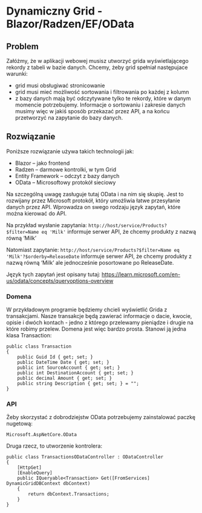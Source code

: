 # Dynamiczny Grid - Blazor/Radzen/EF/OData
## Problem
Załóżmy, że w aplikacji webowej musisz utworzyć grida wyświetlającego rekordy z tabeli w bazie danych. Chcemy, żeby grid spełniał następujace warunki:
- grid musi obsługiwać stronicowanie
- grid musi mieć możliwość sortowania i filtrowania po każdej z kolumn
- z bazy danych mają być odczytywane tylko te rekordy, które w danym momencie potrzebujemy. Informacje o sortowaniu i zakresie danych musimy więc w jakiś sposób przekazać przez API, a na końcu przetworzyć na zapytanie do bazy danych.
## Rozwiązanie
Poniższe rozwiązanie używa takich technologii jak:
- Blazor – jako frontend
- Radzen – darmowe kontrolki, w tym Grid
- Entity Framework – odczyt z bazy danych
- OData – Microsoftowy protokół sieciowy

Na szczególną uwagę zasługuje tutaj OData i na nim się skupię. Jest to rozwijany przez Microsoft protokół, który umożliwia łatwe przesyłanie danych przez API. Wprowadza on swego rodzaju język zapytań, które można kierować do API.

Na przykład wysłanie zapytania:
```http://host/service/Products?$filter=Name eq 'Milk'```
informuje serwer API, że chcemy produkty z nazwą równą ‘Milk’

Natomiast zapytanie:
```http://host/service/Products?$filter=Name eq 'Milk'?$orderby=ReleaseDate```
informuje serwer API, że chcemy produkty z nazwą równą ‘Milk’ ale jednocześnie posortowane po ReleaseDate.

Język tych zapytań jest opisany tutaj:
https://learn.microsoft.com/en-us/odata/concepts/queryoptions-overview
### Domena
W przykładowym programie będziemy chcieli wyświetlić Grida z transakcjami. Nasze transakcje będą zawierać informacje o dacie, kwocie, opisie i dwóch kontach - jedno z którego przelewamy pieniądze i drugie na które robimy przelew. Domena jest więc bardzo prosta. Stanowi ją jedna klasa Transaction:
```
public class Transaction
{
    public Guid Id { get; set; }
    public DateTime Date { get; set; }
    public int SourceAccount { get; set; }
    public int DestinationAccount { get; set; }
    public decimal Amount { get; set; }
    public string Description { get; set; } = "";
}
```
### API
Żeby skorzystać z dobrodziejstw OData potrzebujemy zainstalować paczkę nugetową:
```
Microsoft.AspNetCore.OData
```
Druga rzecz, to utworzenie kontrolera:
```
public class TransactionsODataController : ODataController
{
    [HttpGet]
    [EnableQuery]
    public IQueryable<Transaction> Get([FromServices] DynamicGridDBContext dbContext)
    {
        return dbContext.Transactions;
    }
}
```


